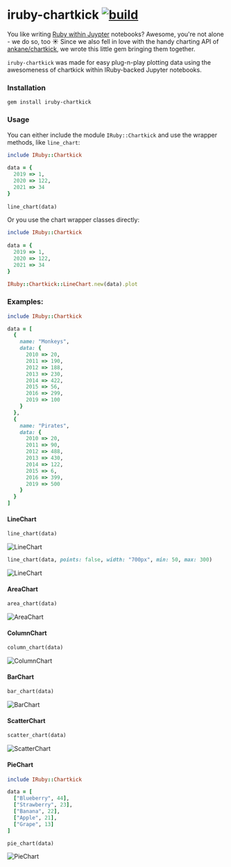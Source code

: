 # iruby-chartkick [![build](https://github.com/Absolventa/iruby-chartkick/actions/workflows/build.yml/badge.svg)](https://github.com/Absolventa/iruby-chartkick/actions/workflows/build.yml)

You like writing [Ruby within Juypter](https://github.com/SciRuby/iruby/) notebooks?  Awesome, you're not alone - we do so, too ☀️ Since we also fell in love with the handy charting API of [ankane/chartkick](https://github.com/ankane/chartkick), we wrote this little gem bringing them together.

`iruby-chartkick` was made for easy plug-n-play plotting data using the awesomeness of chartkick within IRuby-backed Jupyter notebooks.

### Installation

	gem install iruby-chartkick

### Usage

You can either include the module `IRuby::Chartkick` and use the wrapper methods, like `line_chart`:
	
```ruby
include IRuby::Chartkick
		
data = {
  2019 => 1,
  2020 => 122,
  2021 => 34
}
 
line_chart(data)
```

Or you use the chart wrapper classes directly: 

```ruby
include IRuby::Chartkick
		
data = {
  2019 => 1,
  2020 => 122,
  2021 => 34
}

IRuby::Chartkick::LineChart.new(data).plot
```

### Examples:

```ruby
include IRuby::Chartkick

data = [
  {
    name: "Monkeys",
    data: {
      2010 => 20,
      2011 => 190,
      2012 => 188,
      2013 => 230,
      2014 => 422,
      2015 => 56,
      2016 => 299,
      2019 => 100
    }
  },
  {
    name: "Pirates",
    data: {
      2010 => 20,
      2011 => 90,
      2012 => 488,
      2013 => 430,
      2014 => 122,
      2015 => 6,
      2016 => 399,
      2019 => 500
    }
  }
]
```

#### LineChart

```ruby
line_chart(data)
```
![LineChart](https://user-images.githubusercontent.com/3856862/136750966-3fe8908d-356c-477e-8c0e-220bc302d07e.png)

```ruby
line_chart(data, points: false, width: "700px", min: 50, max: 300)
```
![LineChart](https://user-images.githubusercontent.com/3856862/136751184-7d96c152-ec1f-490a-9676-0ea16606addf.png)

#### AreaChart

```ruby
area_chart(data)
```
![AreaChart](https://user-images.githubusercontent.com/3856862/136751437-9ceb092c-b1a1-4aee-a868-91a0ac3e9cbc.png)

#### ColumnChart

```ruby
column_chart(data)
```
![ColumnChart](https://user-images.githubusercontent.com/3856862/136751574-252b40cb-b842-41ff-8a25-57695eb4e5b0.png)

#### BarChart

```ruby
bar_chart(data)
```
![BarChart](https://user-images.githubusercontent.com/3856862/136751822-8383166d-894b-42fd-8ea7-fecf00964567.png)

#### ScatterChart

```ruby
scatter_chart(data)
```
![ScatterChart](https://user-images.githubusercontent.com/3856862/136751938-35acbdc7-baee-4262-ac67-1fe1262f071c.png)

#### PieChart

```ruby
include IRuby::Chartkick

data = [
  ["Blueberry", 44],
  ["Strawberry", 23],
  ["Banana", 22],
  ["Apple", 21],
  ["Grape", 13]
]

pie_chart(data)
```
![PieChart](https://user-images.githubusercontent.com/3856862/136752074-d5bc9ecb-b046-4b84-9108-546326125db4.png)
